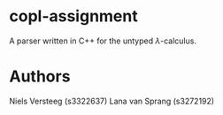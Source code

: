 # copl-assignment

A parser written in C++ for the untyped $\lambda$-calculus.

# Authors
Niels Versteeg (s3322637)
Lana van Sprang (s3272192)